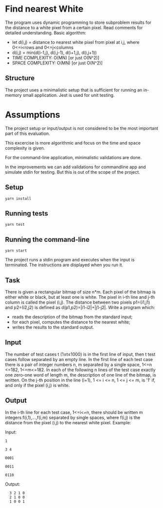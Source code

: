 # Find nearest White
The program uses dynamic programming to store subproblem results for the distance to a white pixel from a certain pixel.
Read comments for detailed understanding.
Basic algorithm:
- let d(i,j) = distance to nearest white pixel from pixel at i,j, where 0<=i<rows and 0<=j<columns
- d(i,j) = min(d(i-1,j), d(i,j-1), d(i+1,j), d(i,j+1))
- TIME COMPLEXITY: O(MN) [or just O(N^2)]
- SPACE COMPLEXITY: O(MN) [or just O(N^2)]

## Structure

The project uses a minimalistic setup that is sufficient for running an in-memory small application. 
Jest is used for unit testing.
# Assumptions
The project setup or input/output is not considered to be the most important part of this evaluation.

This excercise is more algorithmic and focus on the time and space complexity is given.

For the command-line application, minimalistic validations are done.

In the improvements we can add validations for commandline app and simulate stdin for testing. But this is out of the scope of the project.
## Setup

``yarn install``
## Running tests
``yarn test``
## Running the command-line
``yarn start``

The project runs a stdin program and executes when the input is terminated. The instructions are displayed when you run it.

## Task
There is given a rectangular bitmap of size n*m. Each pixel of the bitmap is either white or
black, but at least one is white. The pixel in i-th line and j-th column is called the pixel (i,j). The
distance between two pixels p1=(i1,j1) and p2=(i2,j2) is defined as d(p1,p2)=|i1-i2|+|j1-j2|.
Write a program which:
- reads the description of the bitmap from the standard input;
- for each pixel, computes the distance to the nearest white;
- writes the results to the standard output.
## Input
  The number of test cases t (1≤t≤1000) is in the first line of input, then t test cases follow
  separated by an empty line. In the first line of each test case there is a pair of integer numbers
  n, m separated by a single space, 1<=n <=182, 1<=m<=182. In each of the following n lines of
  the test case exactly one zero-one word of length m, the description of one line of the bitmap, is
  written. On the j-th position in the line (i+1), 1 <= i <= n, 1 <= j <= m, is '1' if, and only if the pixel
  (i,j) is white.
## Output
  In the i-th line for each test case, 1<=i<=n, there should be written m integers f(i,1),...,f(i,m)
  separated by single spaces, where f(i,j) is the distance from the pixel (i,j) to the nearest white
  pixel. Example:
  
 Input:
 
  ```
  1

  3 4

  0001

  0011

  0110
  ```

Output:
```
  3 2 1 0
  2 1 0 0
  1 0 0 1
  ```
